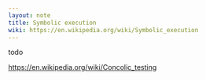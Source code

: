 ```yaml
---
layout: note
title: Symbolic execution
wiki: https://en.wikipedia.org/wiki/Symbolic_execution
---
```


todo

<https://en.wikipedia.org/wiki/Concolic_testing>
